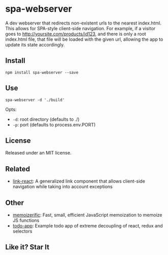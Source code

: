 # spa-webserver
A dev webserver that redirects non-existent urls to the nearest index.html. 
This allows for SPA-style client-side navigation. 
For example, if a visitor goes to http://yoursite.com/products/id123, and there is only a root index.html file, that file will be loaded with the given url, allowing the app to update its state accordingly.

## Install
```
npm install spa-webserver --save
```

## Use
```
spa-webserver -d './build'
```

Opts:
- `-d`: root directory (defaults to ./)
- `-p`: port (defaults to process.env.PORT)


## License

Released under an MIT license.

## Related
- [link-react](https://github.com/thinkloop/link-react/): A generalized link <a> component that allows client-side navigation while taking into account exceptions

## Other
- [memoizerific](https://github.com/thinkloop/memoizerific/): Fast, small, efficient JavaScript memoization to memoize JS functions
- [todo-app](https://github.com/thinkloop/todo-app/): Example todo app of extreme decoupling of react, redux and selectors

## Like it? Star It
